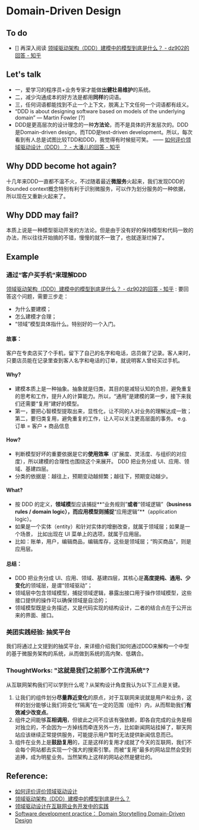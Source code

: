 # Domain-Driven Design 
	
	
## To do 	
- [] 再深入阅读 [领域驱动架构（DDD）建模中的模型到底是什么？ - dz902的回答 - 知乎](https://www.zhihu.com/question/25089273/answer/233316164) 
	
## Let's talk 
	
* 一，爱学习的程序员+业务专家才能做**出健壮易维护**的系统。
* 二，减少沟通成本的好方法是都用**同样**的词语。
* 三，任何词语都能找到不止一个上下文，脱离上下文任何一个词语都有歧义。
* “DDD is about designing software based on models of the underlying domain” — Martin Fowler [?]
* DDD是更高层次的设计理念的一种**方法论**，而不是具体的开发层次的。DDD是Domain-driven design，而TDD是test-driven development。所以，每次看到有人总是试图比较TDD和DDD，我觉得有时候挺可笑。 —— [如何评价领域驱动设计（DDD）？ - 大潘儿的回答 - 知乎](https://www.zhihu.com/question/43554974/answer/316393242)
	
## Why DDD become hot again?
	
十几年来DDD一直都不温不火，不过随着最近**微服务**火起来，我们发现DDD的Bounded context概念特别有利于识别微服务，可以作为划分服务的一种依据，所以现在又重新火起来了。
	
## Why DDD may fail?
	
本质上说是一种模型驱动开发的方法论。但是由于没有好的保持模型和代码一致的办法，所以往往开始搞的不错，慢慢的就不一致了，也就逐渐烂掉了。
	
## Example 
	
### 通过“客户买手机“来理解DDD
	
[领域驱动架构（DDD）建模中的模型到底是什么？ - dz902的回答 - 知乎](https://www.zhihu.com/question/25089273/answer/233316164) : 要回答这个问题，需要三步走：

* 为什么要建模；
* 怎么建模才合理；
* “领域”模型具体指什么。特别好的一个入门。
	
#### 故事：

客户在专卖店买了个手机，留下了自己的名字和电话，店员做了记录。客人来时，只要店员能在记录里查到客人名字和电话的订单，就说明客人曾经买过手机。

#### Why? 

* 建模本质上是一种抽象。抽象就是归类，其目的是减轻认知的负担，避免重复的思考和工作，提升人的计算能力。所以，“通用”是建模的第一步，接下来我们还需要“复用”建好的模型。
* 第一，要把心智模型提取出来，显性化，让不同的人对业务的理解达成一致；第二，要归类复用，避免重复的工作，让人可以关注更高层面的事务。 e.g. 订单 = 客户 + 商品信息

#### How? 

* 判断模型好坏的重要依据是它的**使用效率**（扩展度、灵活度、与组织的对应度），所以建模的合理性也围绕这个来展开。 DDD 把业务分成 UI、应用、领域、基建四层。
* 分类的依据是：越往上，预期变动越频繁；越往下，预期变动越少。

#### What? 

* 按 DDD 的定义，**领域模**型应该捕捉**“业务规则”**或者**“领域逻辑”**（business rules / domain logic），而应用模型则捕捉**“应用逻辑”**（application logic）。
* 如果是一个实体（entity）和针对实体的增删改查，就属于领域层；如果是一个场景， 比如出现在 UI 菜单上的选项，就属于应用层。
* 比如：账单，用户，编辑商品，编辑库存，这些是领域层；“购买商品”，则是应用层。

#### 总结：

* DDD 把业务分成 UI、应用、领域、基建四层，其核心是**高度提纯、通用、少变化**的领域层，是谓“领域驱动”；
* 领域层中包含领域模型，捕捉领域逻辑，暴露出接口用于操作领域模型，这些接口提供的操作可以确保领域是自洽的；
* 领域模型既是业务描述，又是代码实现的结构设计，二者的结合点在于公开出来的界面、接口。
	
### 美团实践经验: 抽奖平台

我们将通过上文提到的抽奖平台，来详细介绍我们如何通过DDD来解构一个中型的基于微服务架构的系统，从而做到系统的高内聚、低耦合。
	
### ThoughtWorks: "这就是我们之前那个工作流系统"?

从互联网架构我们可以学到什么呢？从架构设计角度我认为以下三点是关键。
	
1. 让我们的组件划分**尽量靠近变化**的原点，对于互联网来说就是用户和业务，这样的划分能够让我们将变化“隔离”在一定的范围（组件）内，从而帮助我们**有效减少改变点**。
1. 组件之间能够**互相调用**，但彼此之间不应该有强依赖，即各自完成的业务是相对独立的，不会因为一方掉线而牵连另外一方，比如新闻网站挂掉了，聊天网站应该继续正常提供服务，可能提示用户暂时无法提供新闻信息而已。
1. 组件在业务上是**鼓励复用**的，正是这样的复用才成就了今天的互联网，我们不会每个网站都去实现一个强大的搜索引擎。而被“复用”最多的网站显然会受到追捧，成为明星业务。当然架构上这样的网站必然是健壮的。
	
## Reference:
	
* [如何评价评价领域驱动设计](https://www.zhihu.com/question/43554974)
* [领域驱动架构（DDD）建模中的模型到底是什么？](https://www.zhihu.com/question/25089273)
* [领域驱动设计在互联网业务开发中的实践](https://zhuanlan.zhihu.com/p/30877742)
* [Software development practice： Domain Storytelling  Domain-Driven Design ](http://www.domainstorytelling.org/)